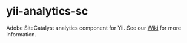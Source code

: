 yii-analytics-sc
================

Adobe SiteCatalyst analytics component for Yii. See our [Wiki](https://github.com/TagPlanet/yii-analytics-sc/wiki) for more information.